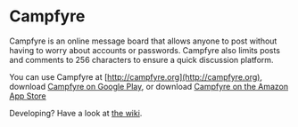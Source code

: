 Campfyre
========

Campfyre is an online message board that allows anyone to post without having to worry about accounts or passwords. Campfyre also limits posts and comments to 256 characters to ensure a quick discussion platform.

You can use Campfyre at [http://campfyre.org](http://campfyre.org), download [Campfyre on Google Play](https://play.google.com/store/apps/details?id=nz.co.nickwebster.campfyre), or download [Campfyre on the Amazon App Store](http://www.amazon.com/Etheral-Studios-Campfyre/dp/B00Q6HKR0E/ref=sr_1_1?s=mobile-apps&ie=UTF8&qid=1420082255&sr=1-1&keywords=campfyre)

Developing? Have a look at [the wiki](https://github.com/NickGeek/Campfyre/wiki/Building-Campfyre).

